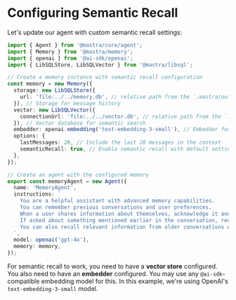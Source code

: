 # Configuring Semantic Recall

Let's update our agent with custom semantic recall settings:

```typescript
import { Agent } from '@mastra/core/agent';
import { Memory } from '@mastra/memory';
import { openai } from '@ai-sdk/openai';
import { LibSQLStore, LibSQLVector } from '@mastra/libsql';

// Create a memory instance with semantic recall configuration
const memory = new Memory({
  storage: new LibSQLStore({
    url: 'file:../../memory.db', // relative path from the `.mastra/output` directory
  }), // Storage for message history
  vector: new LibSQLVector({
    connectionUrl: 'file:../../vector.db', // relative path from the `.mastra/output` directory
  }), // Vector database for semantic search
  embedder: openai.embedding('text-embedding-3-small'), // Embedder for message embeddings
  options: {
    lastMessages: 20, // Include the last 20 messages in the context
    semanticRecall: true, // Enable semantic recall with default settings
  },
});

// Create an agent with the configured memory
export const memoryAgent = new Agent({
  name: 'MemoryAgent',
  instructions: `
    You are a helpful assistant with advanced memory capabilities.
    You can remember previous conversations and user preferences.
    When a user shares information about themselves, acknowledge it and remember it for future reference.
    If asked about something mentioned earlier in the conversation, recall it accurately.
    You can also recall relevant information from older conversations when appropriate.
  `,
  model: openai('gpt-4o'),
  memory: memory,
});
```

For semantic recall to work, you need to have a **vector store** configured. You also need to have an **embedder** configured. You may use any `@ai-sdk`-compatible embedding model for this. In this example, we're using OpenAI's `text-embedding-3-small` model.
